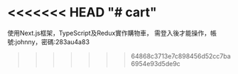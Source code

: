 <<<<<<< HEAD
"# cart" 
=======
使用Next.js框架，TypeScript及Redux實作購物車，
需登入後才能操作，帳號:johnny，密碼:283au4a83
>>>>>>> 64868c3713e7c898456d52cc7ba6954e93d5de9c

